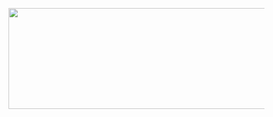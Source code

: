 <p align="center">
  <img width="600" height="200" src="https://www.python.org/python-.png](https://user-images.githubusercontent.com/103164878/230842713-1e47fea7-09ef-4f8a-8144-a96dd53854ce.png">
</p>

